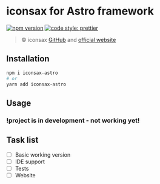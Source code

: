 # iconsax for Astro framework

[![npm version](https://badge.fury.io/js/iconsax-astro.svg)](https://badge.fury.io/js/iconsax-astro)
[![code style: prettier](https://img.shields.io/badge/code_style-prettier-ff69b4.svg?style=flat-square)](https://github.com/prettier/prettier)

> ©️ iconsax [GitHub](https://github.com/lusaxweb/iconsax) and
> [official website](https://iconsax.io/)

## Installation

```bash
npm i iconsax-astro
# or
yarn add iconsax-astro
```

## Usage

### !project is in development - not working yet!

## Task list

- [ ] Basic working version
- [ ] IDE support
- [ ] Tests
- [ ] Website
